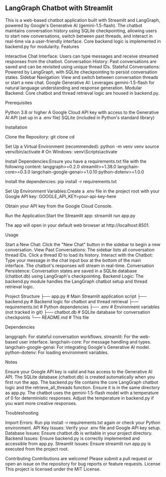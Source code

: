 ## LangGraph Chatbot with Streamlit
This is a web-based chatbot application built with Streamlit and LangGraph, powered by Google's Generative AI (gemini-1.5-flash). The chatbot maintains conversation history using SQLite checkpointing, allowing users to start new conversations, switch between past threads, and interact in real-time via a user-friendly interface. Core backend logic is implemented in backend.py for modularity.
Features

Interactive Chat Interface: Users can type messages and receive streamed responses from the chatbot.
Conversation History: Past conversations are saved and can be revisited using unique thread IDs.
Stateful Conversations: Powered by LangGraph, with SQLite checkpointing to persist conversation states.
Sidebar Navigation: View and switch between conversation threads or start a new chat.
Google Generative AI: Leverages gemini-1.5-flash for natural language understanding and response generation.
Modular Backend: Core chatbot and thread retrieval logic are housed in backend.py.

Prerequisites

Python 3.8 or higher
A Google Cloud API key with access to the Generative AI API (set up in a .env file)
SQLite (included in Python's standard library)

Installation

Clone the Repository:
git clone <repository-url>
cd <repository-directory>


Set Up a Virtual Environment (recommended):
python -m venv venv
source venv/bin/activate  # On Windows: venv\Scripts\activate


Install Dependencies:Ensure you have a requirements.txt file with the following content:
langgraph>=0.2.0
streamlit>=1.38.0
langchain-core>=0.3.0
langchain-google-genai>=1.0.10
python-dotenv>=1.0.0

Install the dependencies:
pip install -r requirements.txt


Set Up Environment Variables:Create a .env file in the project root with your Google API key:
GOOGLE_API_KEY=your-api-key-here

Obtain your API key from the Google Cloud Console.

Run the Application:Start the Streamlit app:
streamlit run app.py

The app will open in your default web browser at http://localhost:8501.


Usage

Start a New Chat: Click the "New Chat" button in the sidebar to begin a new conversation.
View Past Conversations: The sidebar lists all conversation thread IDs. Click a thread ID to load its history.
Interact with the Chatbot: Type your message in the chat input box at the bottom of the main interface. The chatbot's responses will stream in real-time.
Conversation Persistence: Conversation states are saved in a SQLite database (chatbot.db) using LangGraph's checkpointing.
Backend Logic: The backend.py module handles the LangGraph chatbot setup and thread retrieval logic.

Project Structure
├── app.py              # Main Streamlit application script
├── backend.py         # Backend logic for chatbot and thread retrieval
├── requirements.txt    # Python dependencies
├── .env               # Environment variables (not tracked in git)
├── chatbot.db         # SQLite database for conversation checkpoints
└── README.md          # This file

Dependencies

langgraph: For stateful conversation workflows.
streamlit: For the web-based user interface.
langchain-core: For message handling and types.
langchain-google-genai: For integrating Google's Generative AI model.
python-dotenv: For loading environment variables.

Notes

Ensure your Google API key is valid and has access to the Generative AI API.
The SQLite database (chatbot.db) is created automatically when you first run the app.
The backend.py file contains the core LangGraph chatbot logic and the retrieve_all_threads function. Ensure it is in the same directory as app.py.
The chatbot uses the gemini-1.5-flash model with a temperature of 0 for deterministic responses. Adjust the temperature in backend.py if you want more creative responses.

Troubleshooting

Import Errors: Run pip install -r requirements.txt again or check your Python environment.
API Key Issues: Verify your .env file and Google API key setup.
Database Issues: Ensure chatbot.db is writable in your project directory.
Backend Issues: Ensure backend.py is correctly implemented and accessible from app.py.
Streamlit Issues: Ensure streamlit run app.py is executed from the project root.

Contributing
Contributions are welcome! Please submit a pull request or open an issue on the repository for bug reports or feature requests.
License
This project is licensed under the MIT License.